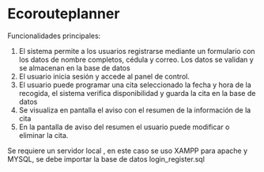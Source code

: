 # Ecorouteplanner
Funcionalidades principales:         
1.	El sistema permite a los usuarios registrarse mediante un formulario con los datos de nombre completos, cédula y correo. Los datos se validan y se almacenan en la base de datos
2.	El usuario inicia sesión y accede al panel de control.
3.	El usuario puede programar una cita seleccionado la fecha y hora de la recogida, el sistema verifica disponibilidad y guarda la cita en la base de datos
4.	Se visualiza en pantalla el aviso con el resumen de la información de la cita 
5.	En la pantalla de aviso del resumen el usuario puede modificar o eliminar la cita.



Se requiere un servidor local , en este caso se uso  XAMPP para apache y MYSQL, se debe importar la base de datos login_register.sql
